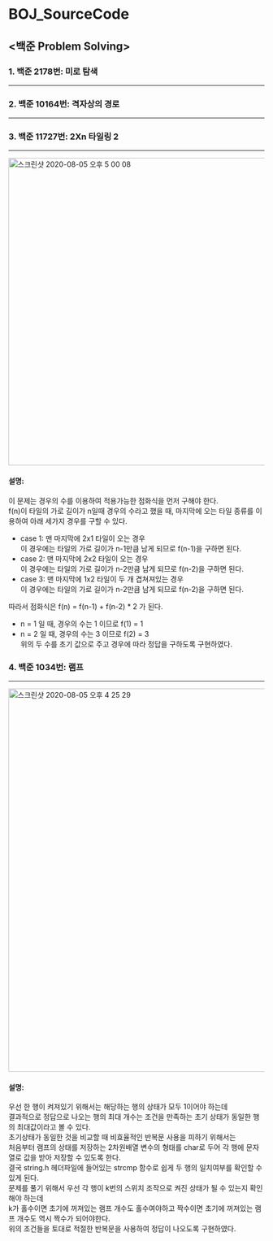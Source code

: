 # BOJ_SourceCode

## <백준 Problem Solving>


### 1. 백준 2178번: 미로 탐색
-------------------------

### 2. 백준 10164번: 격자상의 경로
-------------------------


### 3. 백준 11727번: 2Xn 타일링 2
-------------------------
<img width="605" alt="스크린샷 2020-08-05 오후 5 00 08" src="https://user-images.githubusercontent.com/67541842/89387306-46431600-d73d-11ea-899e-d07e5566a84e.png">

#### 설명:
        
        
이 문제는 경우의 수를 이용하여 적용가능한 점화식을 먼저 구해야 한다.       
f(n)이 타일의 가로 길이가 n일때 경우의 수라고 했을 때, 마지막에 오는 타일 종류를 이용하여 아래 세가지 경우를 구할 수 있다.      
* case 1: 맨 마지막에 2x1 타일이 오는 경우      
이 경우에는 타일의 가로 길이가 n-1만큼 남게 되므로 f(n-1)을 구하면 된다.        
* case 2: 맨 마지막에 2x2 타일이 오는 경우    
이 경우에는 타일의 가로 길이가 n-2만큼 남게 되므로 f(n-2)을 구하면 된다.     
* case 3: 맨 마지막에 1x2 타일이 두 개 겹쳐져있는 경우    
이 경우에는 타일의 가로 길이가 n-2만큼 남게 되므로 f(n-2)을 구하면 된다.        
         
          
따라서 점화식은  f(n) = f(n-1) + f(n-2) * 2   가 된다.       
* n = 1 일 때, 경우의 수는 1 이므로 f(1) = 1      
* n = 2 일 때, 경우의 수는 3 이므로 f(2) = 3     
위의 두 수를 초기 값으로 주고 경우에 따라 정답을 구하도록 구현하였다.       

           
           
### 4. 백준 1034번: 램프
-------------------------
<img width="754" alt="스크린샷 2020-08-05 오후 4 25 29" src="https://user-images.githubusercontent.com/67541842/89384262-c87d0b80-d738-11ea-8c78-da162b89fc92.png">

#### 설명:      
        
        
우선 한 행이 켜져있기 위해서는 해당하는 행의 상태가 모두 1이어야 하는데        
결과적으로 정답으로 나오는 행의 최대 개수는 조건을 만족하는 초기 상태가 동일한 행의 최대값이라고 볼 수 있다.       
초기상태가 동일한 것을 비교할 때 비효율적인 반복문 사용을 피하기 위해서는        
처음부터 램프의 상태를 저장하는 2차원배열 변수의 형태를 char로 두어 각 행에 문자열로 값을 받아 저장할 수 있도록 한다.      
결국 string.h 헤더파일에 들어있는 strcmp 함수로 쉽게 두 행의 일치여부를 확인할 수 있게 된다.     
문제를 풀기 위해서 우선 각 행이 k번의 스위치 조작으로 켜진 상태가 될 수 있는지 확인해야 하는데       
k가 홀수이면 초기에 꺼져있는 램프 개수도 홀수여야하고 짝수이면 초기에 꺼져있는 램프 개수도 역시 짝수가 되어야한다.          
위의 조건들을 토대로 적절한 반복문을 사용하여 정답이 나오도록 구현하였다.     
